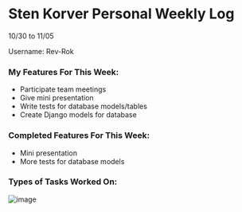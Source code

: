# Sten Korver Personal Weekly Log

10/30 to 11/05

Username: Rev-Rok

### My Features For This Week:

* Participate team meetings
* Give mini presentation
* Write tests for database models/tables
* Create Django models for database
 

### Completed Features For This Week:

* Mini presentation
* More tests for database models

### Types of Tasks Worked On:

![image](https://github.com/COSC-499-W2023/year-long-project-team-21/assets/112997109/3a4f9ad1-a12c-457f-a438-9fde9476cb57)
